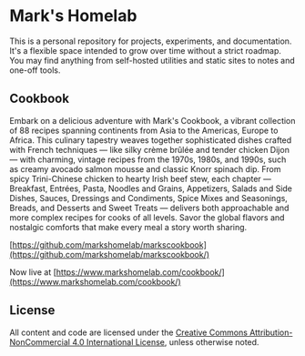 # Mark's Homelab

This is a personal repository for projects, experiments, and documentation. It's a flexible space intended to grow over time without a strict roadmap. You may find anything from self-hosted utilities and static sites to notes and one-off tools.

## Cookbook

Embark on a delicious adventure with Mark's Cookbook, a vibrant collection of 88 recipes spanning continents from Asia to the Americas, Europe to Africa. This culinary tapestry weaves together sophisticated dishes crafted with French techniques — like silky crème brûlée and tender chicken Dijon — with charming, vintage recipes from the 1970s, 1980s, and 1990s, such as creamy avocado salmon mousse and classic Knorr spinach dip. From spicy Trini-Chinese chicken to hearty Irish beef stew, each chapter — Breakfast, Entrées, Pasta, Noodles and Grains, Appetizers, Salads and Side Dishes, Sauces, Dressings and Condiments, Spice Mixes and Seasonings, Breads, and Desserts and Sweet Treats — delivers both approachable and more complex recipes for cooks of all levels. Savor the global flavors and nostalgic comforts that make every meal a story worth sharing.

[https://github.com/markshomelab/markscookbook](https://github.com/markshomelab/markscookbook/)

Now live at [https://www.markshomelab.com/cookbook/](https://www.markshomelab.com/cookbook/)

## License

All content and code are licensed under the [Creative Commons Attribution-NonCommercial 4.0 International License](https://creativecommons.org/licenses/by-nc/4.0/), unless otherwise noted.
